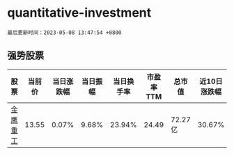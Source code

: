 # quantitative-investment

`最后更新时间：2023-05-08 13:47:54 +0800`

## 强势股票

|股票|当前价|当日涨跌幅|当日振幅|当日换手率|市盈率TTM|总市值|近10日涨跌幅|
|----|----|----|----|----|----|----|----|
|[金鹰重工](https://xueqiu.com/S/SZ301048)|13.55|0.07%|9.68%|23.94%|24.49|72.27亿|30.67%|
